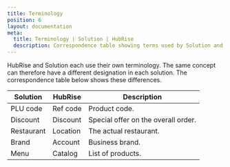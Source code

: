 ```yaml
---
title: Terminology
position: 6
layout: documentation
meta:
  title: Terminology | Solution | HubRise
  description: Correspondence table showing terms used by Solution and those used on HubRise for the same concept. Connect apps and synchronise your data.
---
```


HubRise and Solution each use their own terminology. The same concept can therefore have a different designation in each solution. The correspondence table below shows these differences.

| Solution   | HubRise  | Description                         |
| ---------- | -------- | ----------------------------------- |
| PLU code   | Ref code | Product code.                       |
| Discount   | Discount | Special offer on the overall order. |
| Restaurant | Location | The actual restaurant.              |
| Brand      | Account  | Business brand.                     |
| Menu       | Catalog  | List of products.                   |
